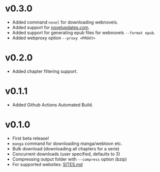 # v0.3.0
- Added command `novel` for downloading webnovels.
- Added support for [novelupdates.com](https://www.novelupdates.com/).
- Added support for generating epub files for webnovels `--format epub`.
- Added webproxy option `--proxy <PROXY>`

# v0.2.0
- Added chapter filtering support.

# v0.1.1

- Added Github Actions Automated Build.

# v0.1.0

- First beta release!
- `manga` command for downloading manga/webtoon etc.
- Bulk download (downloading all chapters for a serie)
- Concurrent downloads (user specified, defaults to 3)
- Compressing output folder with `--compress` option (bzip)
- For supported websites: [SITES.md](https://github.com/NandeMD/robin/blob/main/SITES.md)
